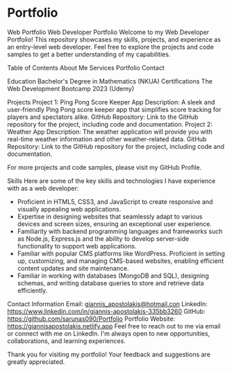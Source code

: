 # Portfolio
Web Portfolio
Web Developer Portfolio
Welcome to my Web Developer Portfolio! This repository showcases my skills, projects, and experience as an entry-level web developer. Feel free to explore the projects and code samples to get a better understanding of my capabilities.

Table of Contents
About Me
Services
Portfolio
Contact 

Education
Bachelor's Degree in Mathematics (NKUA)
Certifications
The Web Development Bootcamp 2023 (Udemy)

Projects
Project 1: Ping Pong Score Keeper App
Description: A sleek and user-friendly Ping Pong score keeper app that simplifies score tracking for players and spectators alike. 
GitHub Repository: Link to the GitHub repository for the project, including code and documentation.
Project 2: Weather App
Description: The weather application will provide you with real-time weather information and other weather-related data. 
GitHub Repository: Link to the GitHub repository for the project, including code and documentation.

For more projects and code samples, please visit my GitHub Profile.

Skills
Here are some of the key skills and technologies I have experience with as a web developer:

- Proficient in HTML5, CSS3, and JavaScript to create responsive and visually appealing web applications.
- Expertise in designing websites that seamlessly adapt to various devices and screen sizes, ensuring an exceptional user experience.
- Familiarity with backend programming languages and frameworks such as Node.js, Express.js and the ability to develop server-side functionality to support web applications.
- Familiar with popular CMS platforms like WordPress. Proficient in setting up, customizing, and managing CMS-based websites, enabling efficient content updates and site maintenance.
- Familiar in working with databases (MongoDB and SQL), designing schemas, and writing database queries to store and retrieve data efficiently.

Contact Information
Email: giannis_apostolakis@hotmail.con
LinkedIn: https://www.linkedin.com/in/giannis-apostolakis-335bb3260
GitHub: https://github.com/sarunas090/Portfolio
Portfolio Website: https://giannisapostolakis.netlify.app
Feel free to reach out to me via email or connect with me on LinkedIn. I'm always open to new opportunities, collaborations, and learning experiences.

Thank you for visiting my portfolio! Your feedback and suggestions are greatly appreciated.
